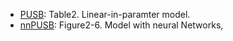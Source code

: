 - [PUSB](https://github.com/MasaKat0/PUlearning/tree/master/BiasedPUlearning/PUSB): Table2. Linear-in-paramter model. 
- [nnPUSB](https://github.com/MasaKat0/PUlearning/tree/master/BiasedPUlearning/nnPUSB): Figure2-6. Model with neural Networks,
